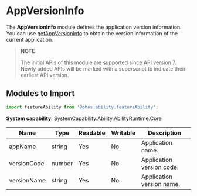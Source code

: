 # AppVersionInfo

The **AppVersionInfo** module defines the application version information. You can use [getAppVersionInfo](js-apis-inner-app-context.md#contextgetappversioninfo7) to obtain the version information of the current application.

> **NOTE**
> 
> The initial APIs of this module are supported since API version 7. Newly added APIs will be marked with a superscript to indicate their earliest API version.

## Modules to Import

```ts
import featureAbility from '@ohos.ability.featureAbility';
```

**System capability**: SystemCapability.Ability.AbilityRuntime.Core

| Name       | Type  | Readable| Writable| Description          |
| ----------- | ------ | ---- | ---- | -------------- |
| appName     | string | Yes  | No  | Application name.    |
| versionCode | number | Yes  | No  | Application version code.|
| versionName | string | Yes  | No  | Application version name.  |
